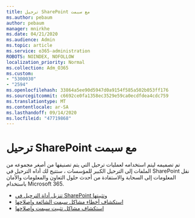 ```yaml
---
title: ترحيل SharePoint مع سبمت
ms.author: pebaum
author: pebaum
manager: mnirkhe
ms.date: 04/21/2020
ms.audience: Admin
ms.topic: article
ms.service: o365-administration
ROBOTS: NOINDEX, NOFOLLOW
localization_priority: Normal
ms.collection: Adm_O365
ms.custom:
- "5300030"
- "2594"
ms.openlocfilehash: 33864a5ee90d5947d0a9154f585a502b053ff176
ms.sourcegitcommit: c6692ce0fa1358ec3529e59ca0ecdfdea4cdc759
ms.translationtype: MT
ms.contentlocale: ar-SA
ms.lasthandoff: 09/14/2020
ms.locfileid: "47719868"
---
```

# <a name="sharepoint-migration-with-spmt"></a>ترحيل SharePoint مع سبمت

تم تصميمه ليتم استخدامه لعمليات ترحيل التي يتم تصنيفها من أصغر مجموعه من الملفات إلى الترحيل الكبير للمؤسسات ، ستتيح لك أداه الترحيل في SharePoint نقل المعلومات إلى السحابة والاستفادة من أحدث حلول التعاون والمعلومات والأمان باستخدام Microsoft 365.

- [تنزيل أداة الترحيل في SharePoint وتثبيتها](https://docs.microsoft.com/sharepointmigration/introducing-the-sharepoint-migration-tool)
- [استكشاف أخطاء مشاكل سبمت الشائعة وإصلاحها](https://docs.microsoft.com/sharepointmigration/troubleshooting-common-spmt-issues)
- [استكشاف مشاكل تثبيت سبمت وإصلاحها](https://docs.microsoft.com/sharepointmigration/spmt-install-issues#troubleshooting-spmt-installation-issues)
